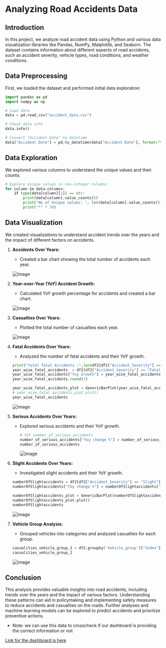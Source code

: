 # Analyzing Road Accidents Data

## Introduction

In this project, we analyze road accident data using Python and various data visualization libraries like Pandas, NumPy, Matplotlib, and Seaborn. The dataset contains information about different aspects of road accidents, such as accident severity, vehicle types, road conditions, and weather conditions.

## Data Preprocessing

First, we loaded the dataset and performed initial data exploration:

```python
import pandas as pd
import numpy as np

# Load data
data = pd.read_csv("accident_data.csv")

# Check data info
data.info()

# Convert "Accident Date" to datetime
data["Accident Date"] = pd.to_datetime(data["Accident Date"], format="%d-%m-%Y")
```

## Data Exploration

We explored various columns to understand the unique values and their counts:

```python
# Explore unique values in non-integer columns
for column in data.columns:
    if type(data[column][1]) == str:
        print(data[column].value_counts())
        print("No of Unique values: ", len(data[column].value_counts()))
        print("*" * 30)
```

## Data Visualization

We created visualizations to understand accident trends over the years and the impact of different factors on accidents.

1. **Accidents Over Years:**
   - Created a bar chart showing the total number of accidents each year.
   
   ![image](https://github.com/SridharKadhiri/Undersatanding-Road-Accidents/assets/90100318/b9dd1707-f127-44e9-84b4-6672f4843d7d)




2. **Year-over-Year (YoY) Accident Growth:**
   - Calculated YoY growth percentage for accidents and created a bar chart.
   
   ![image](https://github.com/SridharKadhiri/Undersatanding-Road-Accidents/assets/90100318/3146be5e-c0e6-4e15-a75b-71680edb075e)



3. **Casualties Over Years:**
   - Plotted the total number of casualties each year.
   
   ![image](https://github.com/SridharKadhiri/Undersatanding-Road-Accidents/assets/90100318/056bfbbd-0c9e-49e5-aef5-2b6f4a248ffe)




4. **Fatal Accidents Over Years:**
   - Analyzed the number of fatal accidents and their YoY growth.
   
   ```python
   print("total fatal Accidents :",len(df2[df2["Accident_Severity"] == "Fatal"]))
   year_wise_fatal_accidents  = df2[df2["Accident_Severity"] == "Fatal"].groupby("years")["Index"].count().reset_index()
   year_wise_fatal_accidents["Yoy Growth"] = year_wise_fatal_accidents["Index"].pct_change()*100
   year_wise_fatal_accidents.round(2)

   year_wise_fatal_accidents_plot = GenericBarPlot(year_wise_fatal_accidents,x= "years",y = "Index",title= "Fatal Accidents over Years")
   # year_wise_fatal_accidents_plot.plot()
   year_wise_fatal_accidents
   ```
   ![image](https://github.com/SridharKadhiri/Undersatanding-Road-Accidents/assets/90100318/ff88d770-4fe0-40c6-b7c8-3b13858e3cba)



5. **Serious Accidents Over Years:**
   - Explored serious accidents and their YoY growth.
  
     ```python
     # YoY number_of_serious_accidents
     number_of_serious_accidents["Yoy change %"] = number_of_serious_accidents["Index"].pct_change().round(4)*100
     number_of_serious_accidents
     ```
     ![image](https://github.com/SridharKadhiri/Undersatanding-Road-Accidents/assets/90100318/42e13557-2f6a-45e7-9ae7-84a004e0ae56)



6. **Slight Accidents Over Years:**
   - Investigated slight accidents and their YoY growth.
   
   ```python
   numberOfSlightaccidents = df2[df2["Accident_Severity"] == "Slight"].groupby("years")["Index"].count().reset_index()
   numberOfSlightaccidents["Yoy change %"] = numberOfSlightaccidents["Index"].pct_change().round(4)*100

   numberOfSlightaccidents_plot = GenericBarPlot(numberOfSlightaccidents,y = "Index",x= "years",title="Number of Slight Accidents over Years")
   numberOfSlightaccidents_plot.plot()
   numberOfSlightaccidents
   ```
   ![image](https://github.com/SridharKadhiri/Undersatanding-Road-Accidents/assets/90100318/152c0c31-ac72-4386-977a-7fa2f5c76d0f)




7. **Vehicle Group Analysis:**
   - Grouped vehicles into categories and analyzed casualties for each group.
  
   ```python
   casualities_vehicle_group_2 = df2.groupby('Vehicle_group')["Index"].count().reset_index().sort_values(by = 'Index',ascending = False)
   casualities_vehicle_group_2
   ```
   ![image](https://github.com/SridharKadhiri/Undersatanding-Road-Accidents/assets/90100318/770f95f9-4e50-4854-9186-a0da4e3f7f21)

   



## Conclusion

This analysis provides valuable insights into road accidents, including trends over the years and the impact of various factors. Understanding these patterns can aid in policymaking and implementing safety measures to reduce accidents and casualties on the roads. Further analyses and machine learning models can be explored to predict accidents and prioritize preventive actions.

- Note: we can use this data to crosscheck if our dashboard is providing the correct information or not

[Link for the dashboard is here](https://public.tableau.com/app/profile/sridhar.kadhiri/viz/Road_accidents_Dashboard/Dashboard1?publish=yes) 
